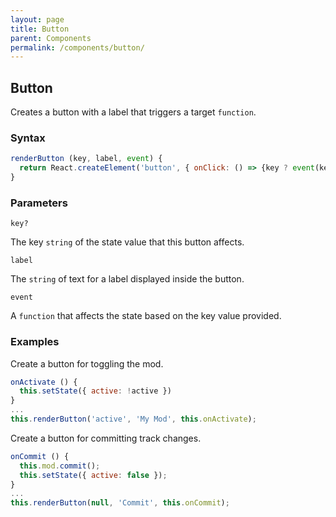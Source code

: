 ```yaml
---
layout: page
title: Button
parent: Components
permalink: /components/button/
---
```


## Button

Creates a button with a label that triggers a target `function`.

### Syntax

```js
renderButton (key, label, event) {
  return React.createElement('button', { onClick: () => {key ? event(key) : event()} }, label);
}
```

### Parameters

`key?`

The key `string` of the state value that this button affects.

`label`

The `string` of text for a label displayed inside the button.

`event`

A `function` that affects the state based on the key value provided.

### Examples

Create a button for toggling the mod.

```js
onActivate () {
  this.setState({ active: !active })
}
...
this.renderButton('active', 'My Mod', this.onActivate);
```

Create a button for committing track changes.

```js
onCommit () {
  this.mod.commit();
  this.setState({ active: false });
}
...
this.renderButton(null, 'Commit', this.onCommit);
```
